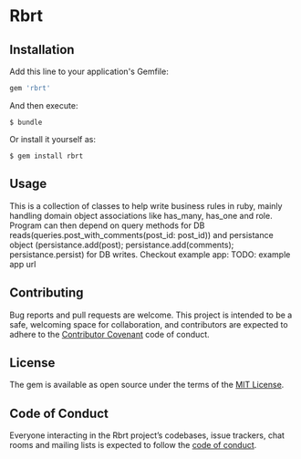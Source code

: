 # Rbrt

## Installation

Add this line to your application's Gemfile:

```ruby
gem 'rbrt'
```

And then execute:

    $ bundle

Or install it yourself as:

    $ gem install rbrt

## Usage

This is a collection of classes to help write business rules in ruby, mainly handling domain object associations like has_many, has_one and role. Program can then depend on query methods for DB reads(queries.post_with_comments(post_id: post_id)) and persistance object (persistance.add(post); persistance.add(comments); persistance.persist) for DB writes.
Checkout example app: TODO: example app url

## Contributing

Bug reports and pull requests are welcome. This project is intended to be a safe, welcoming space for collaboration, and contributors are expected to adhere to the [Contributor Covenant](http://contributor-covenant.org) code of conduct.

## License

The gem is available as open source under the terms of the [MIT License](https://opensource.org/licenses/MIT).

## Code of Conduct

Everyone interacting in the Rbrt project’s codebases, issue trackers, chat rooms and mailing lists is expected to follow the [code of conduct](https://github.com/hauska7/rbrt/blob/master/CODE_OF_CONDUCT.md).
